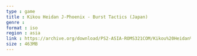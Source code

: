 ```yaml
---
type : game
title : Kikou Heidan J-Phoenix - Burst Tactics (Japan)
genre : 
format : iso
region : asia
link : https://archive.org/download/PS2-ASIA-ROMS321COM/Kikou%20Heidan%20J-Phoenix%20-%20Burst%20Tactics%20%28Japan%29.7z
size : 463MB
---
```

